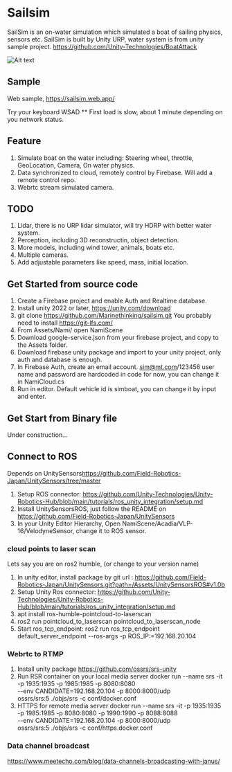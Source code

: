 # Sailsim

SailSim is an on-water simulation which simulated a boat of sailing physics, sensors etc.
SailSim is built by Unity URP, water system is from unity sample project.
https://github.com/Unity-Technologies/BoatAttack

![Alt text](simsim.png)

## Sample

Web sample, <https://sailsim.web.app/>

Try your keyboard WSAD
\*\* First load is slow, about 1 minute depending on you network status.

## Feature

1. Simulate boat on the water including: Steering wheel, throttle, GeoLocation, Camera, On water physics.
2. Data synchronized to cloud, remotely control by Firebase. Will add a remote control repo.
3. Webrtc stream simulated camera.

## TODO

1. Lidar, there is no URP lidar simulator, will try HDRP with better water system.
2. Perception, including 3D reconstructin, object detection.
3. More models, including wind tower, animals, boats etc.
4. Multiple cameras.
5. Add adjustable parameters like speed, mass, initial location.

## Get Started from source code

1. Create a Firebase project and enable Auth and Realtime database.
2. Install unity 2022 or later, https://unity.com/download
3. git clone https://github.com/Marinethinking/sailsim.git You probably need to install https://git-lfs.com/
4. From Assets/Nami/ open NamiScene
5. Download google-service.json from your firebase project, and copy to the Assets folder.
6. Download firebase unity package and import to your unity project, only auth and database is enough.
7. In Firebase Auth, create an email account. sim@mt.com/123456 user name and password are hardcoded in code for now, you can change it in NamiCloud.cs
8. Run in editor. Default vehicle id is simboat, you can change it by input and enter.

## Get Start from Binary file

Under construction...

## Connect to ROS

Depends on UnitySensors<https://github.com/Field-Robotics-Japan/UnitySensors/tree/master>

1. Setup ROS connector: https://github.com/Unity-Technologies/Unity-Robotics-Hub/blob/main/tutorials/ros_unity_integration/setup.md
2. Install UnitySensorsROS, just follow the README on https://github.com/Field-Robotics-Japan/UnitySensors
3. In your Unity Editor Hierarchy, Open NamiScene/Acadia/VLP-16/VelodyneSensor, change it to ROS sensor.

### cloud points to laser scan

Lets say you are on ros2 humble, (or change to your version name)

1. In unity editor, install package by git url : https://github.com/Field-Robotics-Japan/UnitySensors.git?path=/Assets/UnitySensorsROS#v1.0b
2. Setup Unity Ros connector: https://github.com/Unity-Technologies/Unity-Robotics-Hub/blob/main/tutorials/ros_unity_integration/setup.md
3. apt install ros-humble-pointcloud-to-laserscan
4. ros2 run pointcloud_to_laserscan pointcloud_to_laserscan_node
5. Start ros_tcp_endpoint:
   ros2 run ros_tcp_endpoint default_server_endpoint --ros-args -p ROS_IP:=192.168.20.104

### Webrtc to RTMP

1. Install unity package https://github.com/ossrs/srs-unity
2. Run RSR container on your local media server
   docker run --name srs -it -p 1935:1935 -p 1985:1985 -p 8080:8080 \
    --env CANDIDATE=192.168.20.104 -p 8000:8000/udp \
    ossrs/srs:5 ./objs/srs -c conf/docker.conf
3.  HTTPS for remote media server
    docker run --name srs -it -p 1935:1935 -p 1985:1985 -p 8080:8080 -p 1990:1990 -p 8088:8088\
    --env CANDIDATE=192.168.20.104 -p 8000:8000/udp \
    ossrs/srs:5 ./objs/srs -c conf/https.docker.conf


### Data channel broadcast
https://www.meetecho.com/blog/data-channels-broadcasting-with-janus/